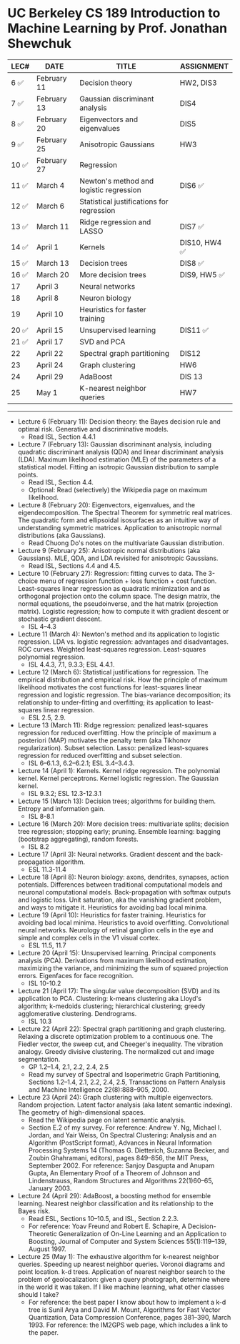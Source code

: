 # UC Berkeley CS 189 Introduction to Machine Learning by Prof. Jonathan Shewchuk

| LEC# | DATE        | TITLE                                     | ASSIGNMENT   |
| ---- | ----------- | ----------------------------------------- | ------------ |
| 6 ✅  | February 11 | Decision theory                           | HW2, DIS3    |
| 7 ✅  | February 13 | Gaussian discriminant analysis            | DIS4         |
| 8 ✅  | February 20 | Eigenvectors and eigenvalues              | DIS5         |
| 9 ✅  | February 25 | Anisotropic Gaussians                     | HW3          |
| 10 ✅ | February 27 | Regression                                |              |
| 11 ✅ | March 4     | Newton's method and logistic regression   | DIS6 ✅       |
| 12 ✅ | March 6     | Statistical justifications for regression |              |
| 13 ✅ | March 11    | Ridge regression and LASSO                | DIS7 ✅       |
| 14 ✅ | April 1     | Kernels                                   | DIS10, HW4 ✅ |
| 15 ✅ | March 13    | Decision trees                            | DIS8  ✅      |
| 16 ✅ | March 20    | More decision trees                       | DIS9, HW5 ✅  |
| 17   | April 3     | Neural networks                           |              |
| 18   | April 8     | Neuron biology                            |              |
| 19   | April 10    | Heuristics for faster training            |              |
| 20 ✅ | April 15    | Unsupervised learning                     | DIS11 ✅      |
| 21 ✅ | April 17    | SVD and PCA                               |              |
| 22   | April 22    | Spectral graph partitioning               | DIS12        |
| 23   | April 24    | Graph clustering                          | HW6          |
| 24   | April 29    | AdaBoost                                  | DIS 13       |
| 25   | May 1       | K-nearest neighbor queries                | HW7          |

---
- Lecture 6 (February 11): Decision theory: the Bayes decision rule and optimal risk. Generative and discriminative models. 
  - Read ISL, Section 4.4.1
- Lecture 7 (February 13): Gaussian discriminant analysis, including quadratic discriminant analysis (QDA) and linear discriminant analysis (LDA). Maximum likelihood estimation (MLE) of the parameters of a statistical model. Fitting an isotropic Gaussian distribution to sample points. 
  - Read ISL, Section 4.4. 
  - Optional: Read (selectively) the Wikipedia page on maximum likelihood. 
- Lecture 8 (February 20): Eigenvectors, eigenvalues, and the eigendecomposition. The Spectral Theorem for symmetric real matrices. The quadratic form and ellipsoidal isosurfaces as an intuitive way of understanding symmetric matrices. Application to anisotropic normal distributions (aka Gaussians). 
  - Read Chuong Do's notes on the multivariate Gaussian distribution.
- Lecture 9 (February 25): Anisotropic normal distributions (aka Gaussians). MLE, QDA, and LDA revisited for anisotropic Gaussians. 
  - Read ISL, Sections 4.4 and 4.5. 
- Lecture 10 (February 27): Regression: fitting curves to data. The 3-choice menu of regression function + loss function + cost function. Least-squares linear regression as quadratic minimization and as orthogonal projection onto the column space. The design matrix, the normal equations, the pseudoinverse, and the hat matrix (projection matrix). Logistic regression; how to compute it with gradient descent or stochastic gradient descent. 
  - ISL 4–4.3
- Lecture 11 (March 4): Newton's method and its application to logistic regression. LDA vs. logistic regression: advantages and disadvantages. ROC curves. Weighted least-squares regression. Least-squares polynomial regression. 
  - ISL 4.4.3, 7.1, 9.3.3; ESL 4.4.1.
- Lecture 12 (March 6): Statistical justifications for regression. The empirical distribution and empirical risk. How the principle of maximum likelihood motivates the cost functions for least-squares linear regression and logistic regression. The bias-variance decomposition; its relationship to under-fitting and overfitting; its application to least-squares linear regression. 
  - ESL 2.5, 2.9.
- Lecture 13 (March 11): Ridge regression: penalized least-squares regression for reduced overfitting. How the principle of maximum a posteriori (MAP) motivates the penalty term (aka Tikhonov regularization). Subset selection. Lasso: penalized least-squares regression for reduced overfitting and subset selection. 
  - ISL 6–6.1.3, 6.2–6.2.1; ESL 3.4–3.4.3.
- Lecture 14 (April 1): Kernels. Kernel ridge regression. The polynomial kernel. Kernel perceptrons. Kernel logistic regression. The Gaussian kernel.
  - ISL 9.3.2; ESL 12.3-12.3.1
- Lecture 15 (March 13): Decision trees; algorithms for building them. Entropy and information gain. 
  - ISL 8-8.1
- Lecture 16 (March 20): More decision trees: multivariate splits; decision tree regression; stopping early; pruning. Ensemble learning: bagging (bootstrap aggregating), random forests. 
  - ISL 8.2
- Lecture 17 (April 3): Neural networks. Gradient descent and the back-propagation algorithm. 
  - ESL 11.3-11.4
- Lecture 18 (April 8): Neuron biology: axons, dendrites, synapses, action potentials. Differences between traditional computational models and neuronal computational models. Back-propagation with softmax outputs and logistic loss. Unit saturation, aka the vanishing gradient problem, and ways to mitigate it. Heuristics for avoiding bad local minima. 
- Lecture 19 (April 10): Heuristics for faster training. Heuristics for avoiding bad local minima. Heuristics to avoid overfitting. Convolutional neural networks. Neurology of retinal ganglion cells in the eye and simple and complex cells in the V1 visual cortex. 
  - ESL 11.5, 11.7
- Lecture 20 (April 15): Unsupervised learning. Principal components analysis (PCA). Derivations from maximum likelihood estimation, maximizing the variance, and minimizing the sum of squared projection errors. Eigenfaces for face recognition. 
  - ISL 10-10.2
- Lecture 21 (April 17): The singular value decomposition (SVD) and its application to PCA. Clustering: k-means clustering aka Lloyd's algorithm; k-medoids clustering; hierarchical clustering; greedy agglomerative clustering. Dendrograms. 
  - ISL 10.3
- Lecture 22 (April 22): Spectral graph partitioning and graph clustering. Relaxing a discrete optimization problem to a continuous one. The Fiedler vector, the sweep cut, and Cheeger's inequality. The vibration analogy. Greedy divisive clustering. The normalized cut and image segmentation. 
  - GP 1.2–1.4, 2.1, 2.2, 2.4, 2.5
  - Read my survey of Spectral and Isoperimetric Graph Partitioning, Sections 1.2–1.4, 2.1, 2.2, 2.4, 2.5, Transactions on Pattern Analysis and Machine Intelligence 22(8):888–905, 2000.
- Lecture 23 (April 24): Graph clustering with multiple eigenvectors. Random projection. Latent factor analysis (aka latent semantic indexing). The geometry of high-dimensional spaces.
  - Read the Wikipedia page on latent semantic analysis. 
  - Section E.2 of my survey. For reference: Andrew Y. Ng, Michael I. Jordan, and Yair Weiss, On Spectral Clustering: Analysis and an Algorithm (PostScript format), Advances in Neural Information Processing Systems 14 (Thomas G. Dietterich, Suzanna Becker, and Zoubin Ghahramani, editors), pages 849–856, the MIT Press, September 2002. For reference: Sanjoy Dasgupta and Anupam Gupta, An Elementary Proof of a Theorem of Johnson and Lindenstrauss, Random Structures and Algorithms 22(1)60–65, January 2003.
- Lecture 24 (April 29): AdaBoost, a boosting method for ensemble learning. Nearest neighbor classification and its relationship to the Bayes risk. 
  - Read ESL, Sections 10–10.5, and ISL, Section 2.2.3. 
  - For reference: Yoav Freund and Robert E. Schapire, A Decision-Theoretic Generalization of On-Line Learning and an Application to Boosting, Journal of Computer and System Sciences 55(1):119–139, August 1997.
- Lecture 25 (May 1): The exhaustive algorithm for k-nearest neighbor queries. Speeding up nearest neighbor queries. Voronoi diagrams and point location. k-d trees. Application of nearest neighbor search to the problem of geolocalization: given a query photograph, determine where in the world it was taken. If I like machine learning, what other classes should I take? 
  - For reference: the best paper I know about how to implement a k-d tree is Sunil Arya and David M. Mount, Algorithms for Fast Vector Quantization, Data Compression Conference, pages 381–390, March 1993. For reference: the IM2GPS web page, which includes a link to the paper.

<!-- *@ Lecture 6 (February 11): Decision theory: the Bayes decision rule and optimal risk. Generative and discriminative models. 
[✅] Lecture {1.5h}
[✅] Read ISL, Section 4.4.1. {0.5h}
[✅] Discussion 3 {1h}
*[] HW2 {3h}

@ Lecture 7 (February 13): Gaussian discriminant analysis, including quadratic discriminant analysis (QDA) and linear discriminant analysis (LDA). Maximum likelihood estimation (MLE) of the parameters of a statistical model. Fitting an isotropic Gaussian distribution to sample points. 
[✅][✅] Lecture
*[][] Read (selectively) the Wikipedia page on maximum likelihood.
[✅][✅] Discussion 4

@ Lecture 8 (February 20): Eigenvectors, eigenvalues, and the eigendecomposition. The Spectral Theorem for symmetric real matrices. The quadratic form and ellipsoidal isosurfaces as an intuitive way of understanding symmetric matrices. Application to anisotropic normal distributions (aka Gaussians). 
[✅][✅] Lecture


@ Lecture 9 (February 25): Anisotropic normal distributions (aka Gaussians). MLE, QDA, and LDA revisited for anisotropic Gaussians. 
[✅][✅] Lecture
*[] Read Chuong Do's notes on the multivariate Gaussian distribution.
*[] Read ISL, Sections 4.4 and 4.5.
*[] Discussion 5 -->